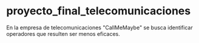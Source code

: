 # proyecto_final_telecomunicaciones
En la empresa de telecomunicaciones "CallMeMaybe" se busca identificar operadores que resulten ser menos eficaces.
